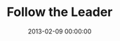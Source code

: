 ---
layout: series
series: "Follow the Leader"
permalink: "/follow-the-leader/"
title: "Follow the Leader"
date: 2013-02-09 00:00:00
endDate: 2013-03-02 00:00:00
description: "Join us as we look at practical ways to listen, learn and follow the Leader. "
src: "http://s3.amazonaws.com/crossroads-media/images/90x90_FL.jpg"
---